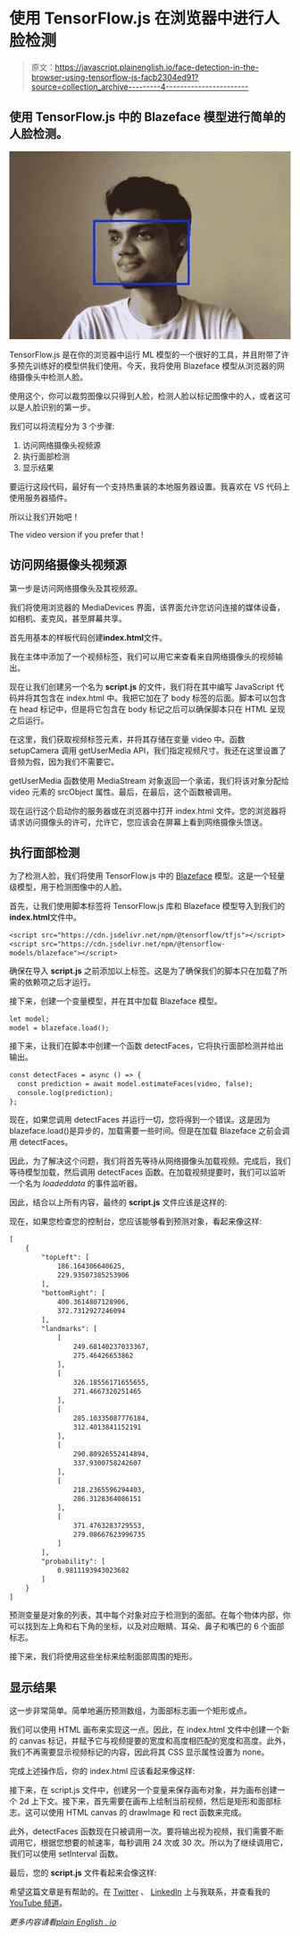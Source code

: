 # 使用 TensorFlow.js 在浏览器中进行人脸检测

> 原文：<https://javascript.plainenglish.io/face-detection-in-the-browser-using-tensorflow-js-facb2304ed91?source=collection_archive---------4----------------------->

## 使用 TensorFlow.js 中的 Blazeface 模型进行简单的人脸检测。

![](img/27b22ed279c8852e8ade2998727cc789.png)

TensorFlow.js 是在你的浏览器中运行 ML 模型的一个很好的工具，并且附带了许多预先训练好的模型供我们使用。今天，我将使用 Blazeface 模型从浏览器的网络摄像头中检测人脸。

使用这个，你可以裁剪图像以只得到人脸，检测人脸以标记图像中的人，或者这可以是人脸识别的第一步。

我们可以将流程分为 3 个步骤:

1.  访问网络摄像头视频源
2.  执行面部检测
3.  显示结果

要运行这段代码，最好有一个支持热重装的本地服务器设置。我喜欢在 VS 代码上使用服务器插件。

所以让我们开始吧！

The video version if you prefer that !

## 访问网络摄像头视频源

第一步是访问网络摄像头及其视频源。

我们将使用浏览器的 MediaDevices 界面，该界面允许您访问连接的媒体设备，如相机、麦克风，甚至屏幕共享。

首先用基本的样板代码创建**index.html**文件。

我在主体中添加了一个视频标签，我们可以用它来查看来自网络摄像头的视频输出。

现在让我们创建另一个名为 **script.js** 的文件，我们将在其中编写 JavaScript 代码并将其包含在 index.html 中。我把它加在了 body 标签的后面。脚本可以包含在 head 标记中，但是将它包含在 body 标记之后可以确保脚本只在 HTML 呈现之后运行。

在这里，我们获取视频标签元素，并将其存储在变量 video 中。函数 setupCamera 调用 getUserMedia API，我们指定视频尺寸。我还在这里设置了音频为假，因为我们不需要它。

getUserMedia 函数使用 MediaStream 对象返回一个承诺，我们将该对象分配给 video 元素的 srcObject 属性。最后，在最后，这个函数被调用。

现在运行这个启动你的服务器或在浏览器中打开 index.html 文件。您的浏览器将请求访问摄像头的许可，允许它，您应该会在屏幕上看到网络摄像头馈送。

## 执行面部检测

为了检测人脸，我们将使用 TensorFlow.js 中的 [Blazeface](https://github.com/tensorflow/tfjs-models/tree/master/blazeface) 模型。这是一个轻量级模型，用于检测图像中的人脸。

首先，让我们使用脚本标签将 TensorFlow.js 库和 Blazeface 模型导入到我们的**index.html**文件中。

```
<script src="https://cdn.jsdelivr.net/npm/@tensorflow/tfjs"></script>
<script src="https://cdn.jsdelivr.net/npm/@tensorflow-models/blazeface"></script>
```

确保在导入 **script.js** 之前添加以上标签。这是为了确保我们的脚本只在加载了所需的依赖项之后才运行。

接下来，创建一个变量模型，并在其中加载 Blazeface 模型。

```
let model;
model = blazeface.load();
```

接下来，让我们在脚本中创建一个函数 detectFaces，它将执行面部检测并给出输出。

```
const detectFaces = async () => {
  const prediction = await model.estimateFaces(video, false);   
  console.log(prediction);
};
```

现在，如果您调用 detectFaces 并运行一切，您将得到一个错误。这是因为 blazeface.load()是异步的，加载需要一些时间。但是在加载 Blazeface 之前会调用 detectFaces。

因此，为了解决这个问题，我们将首先等待从网络摄像头加载视频。完成后，我们等待模型加载，然后调用 detectFaces 函数。在加载视频提要时，我们可以监听一个名为 *loadeddata* 的事件监听器。

因此，结合以上所有内容，最终的 **script.js** 文件应该是这样的:

现在，如果您检查您的控制台，您应该能够看到预测对象，看起来像这样:

```
[
    {
        "topLeft": [
            186.164306640625,
            229.93507385253906
        ],
        "bottomRight": [
            400.3614807128906,
            372.7312927246094
        ],
        "landmarks": [
            [
                249.68140237033367,
                275.46426653862
            ],
            [
                326.18556171655655,
                271.4667320251465
            ],
            [
                285.10335087776184,
                312.4013841152191
            ],
            [
                290.80926552414894,
                337.9300758242607
            ],
            [
                218.2365596294403,
                286.3128364086151
            ],
            [
                371.4763283729553,
                279.08667623996735
            ]
        ],
        "probability": [
            0.9811193943023682
        ]
    }
]
```

预测变量是对象的列表，其中每个对象对应于检测到的面部。在每个物体内部，你可以找到左上角和右下角的坐标，以及对应眼睛、耳朵、鼻子和嘴巴的 6 个面部标志。

接下来，我们将使用这些坐标来绘制面部周围的矩形。

## 显示结果

这一步非常简单。简单地遍历预测数组，为面部标志画一个矩形或点。

我们可以使用 HTML 画布来实现这一点。因此，在 index.html 文件中创建一个新的 canvas 标记，并赋予它与视频提要的宽度和高度相匹配的宽度和高度。此外，我们不再需要显示视频标记的内容，因此将其 CSS 显示属性设置为 none。

完成上述操作后，你的 index.html 应该看起来像这样:

接下来，在 script.js 文件中，创建另一个变量来保存画布对象，并为画布创建一个 2d 上下文。接下来，首先需要在画布上绘制当前视频，然后是矩形和面部标志。这可以使用 HTML canvas 的 drawImage 和 rect 函数来完成。

此外，detectFaces 函数现在只被调用一次。要将输出视为视频，我们需要不断调用它，根据您想要的帧速率，每秒调用 24 次或 30 次。所以为了继续调用它，我们可以使用 setInterval 函数。

最后，您的 **script.js** 文件看起来会像这样:

希望这篇文章是有帮助的。在 [Twitter](https://twitter.com/adarsh_menon_) 、 [LinkedIn](https://www.linkedin.com/in/adarsh-menon-/) 上与我联系，并查看我的 [YouTube 频道](https://youtube.com/adarshmenon)。

*更多内容请看*[*plain English . io*](http://plainenglish.io/)